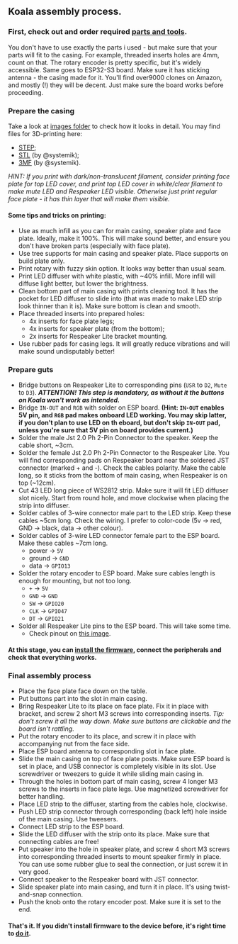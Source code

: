 ## Koala assembly process.

### First, check out and order required [parts and tools](parts_and_tools.md).
You don't have to use exactly the parts i used - but make sure that your parts will fit to the casing.
For example, threaded inserts holes are 4mm, count on that.
The rotary encoder is pretty specific, but it's widely accessible.
Same goes to ESP32-S3 board. Make sure it has sticking antenna - the casing made for it. You'll find over9000 clones on Amazon, and mostly (!) they will be decent. Just make sure the board works before proceeding.

### Prepare the casing
Take a look at [images folder](/casing/images) to check how it looks in detail.
You may find files for 3D-printing here:
  - [STEP](/casing/step);
  - [STL](/casing/stl) (by @systemik);
  - [3MF](/casing/3mf) (by @systemik).

_HINT: If you print with dark/non-translucent filament, consider printing face plate for top LED cover, and print top LED cover in white/clear filament to make mute LED and Respeaker LED visible. Otherwise just print regular face plate - it has thin layer that will make them visible._

#### Some tips and tricks on printing:
- Use as much infill as you can for main casing, speaker plate and face plate. Ideally, make it 100%. This will make sound better, and ensure you don't have broken parts (especially with face plate).
- Use tree supports for main casing and speaker plate. Place supports on build plate only.
- Print rotary with fuzzy skin option. It looks way better than usual seam.
- Print LED diffuser with white plastic, with ~40% infill. More infill will diffuse light better, but lower the brightness.
- Clean bottom part of main casing with prints cleaning tool. It has the pocket for LED diffuser to slide into (that was made to make LED strip look thinner than it is). Make sure bottom is clean and smooth.
- Place threaded inserts into prepared holes:
  - 4x inserts for face plate legs;
  - 4x inserts for speaker plate (from the bottom);
  - 2x inserts for Respeaker Lite bracket mounting.
- Use rubber pads for casing legs. It will greatly reduce vibrations and will make sound undisputably better!

### Prepare guts
- Bridge buttons on Respeaker Lite to corresponding pins (`USR` to `D2`, `Mute` to `D3`). _**ATTENTION! This step is mandatory, as without it the buttons on Koala won't work as intended.**_
- Bridge `IN-OUT` and `RGB` with solder on ESP board. **(Hint: `IN-OUT` enables 5V pin, and `RGB` pad makes onboard LED working. You may skip latter, if you don't plan to use LED on th eboard, but don't skip `IN-OUT` pad, unless you're sure that 5V pin on board provides current.)**
- Solder the male Jst 2.0 Ph 2-Pin Connector to the speaker. Keep the cable short, ~3cm.
- Solder the female Jst 2.0 Ph 2-Pin Connector to the Respeaker Lite. You will find corresponding pads on Respeaker board near the soldered JST connector (marked + and -). Check the cables polarity. Make the cable long, so it sticks from the bottom of main casing, when Respeaker is on top (~12cm).
- Cut 43 LED long piece of WS2812 strip. Make sure it will fit LED diffuser slot nicely. Start from round hole, and move clockwise when placing the strip into diffuser.
- Solder cables of 3-wire connector male part to the LED strip. Keep these cables ~5cm long. Check the wiring. I prefer to color-code (5v -> red, GND -> black, data -> other colour).
- Solder cables of 3-wire LED connector female part to the ESP board. Make these cables ~7cm long.
  - power -> `5V`
  - ground -> `GND`
  - data -> `GPIO13`
- Solder the rotary encoder to ESP board. Make sure cables length is enough for mounting, but not too long.
  - `+` -> `5V`
  - `GND` -> `GND`
  - `SW` -> `GPIO20`
  - `CLK` -> `GPIO47`
  - `DT` -> `GPIO21`
- Solder all Respeaker Lite pins to the ESP board. This will take some time.
  - Check pinout on [this image](images/respeaker-esp-pinout.jpg).
#### At this stage, you can [install the firmware](software.md), connect the peripherals and check that everything works.

### Final assembly process
- Place the face plate face down on the table.
- Put buttons part into the slot in main casing.
- Bring Respeaker Lite to its place on face plate. Fix it in place with bracket, and screw 2 short M3 screws into corresponding inserts. _Tip: don't screw it all the way down. Make sure buttons are clickable and the board isn't rattling._
- Put the rotary encoder to its place, and screw it in place with accompanying nut from the face side.
- Place ESP board antenna to corresponding slot in face plate.
- Slide the main casing on top of face plate posts. Make sure ESP board is set in place, and USB connector is completely visible in its slot. Use screwdriver or tweezers to guide it while sliding main casing in.
- Through the holes in bottom part of main casing, screw 4 longer M3 screws to the inserts in face plate legs. Use magnetized screwdriver for better handling.
- Place LED strip to the diffuser, starting from the cables hole, clockwise.
- Push  LED strip connector through corresponding (back left) hole inside of the main casing. Use tweesers.
- Connect LED strip to the ESP board.
- Slide the LED diffuser with the strip onto its place. Make sure that connecting cables are free!
- Put speaker into the hole in speaker plate, and screw 4 short M3 screws into corresponding threaded inserts to mount speaker firmly in place. You can use some rubber glue to seal the connection, or just screw it in very good.
- Connect speaker to the Respeaker board with JST connector.
- Slide speaker plate into main casing, and turn it in place. It's using twist-and-snap connection.
- Push the knob onto the rotary encoder post. Make sure it is set to the end.

#### That's it. If you didn't install firmware to the device before, it's right time to [do it](software.md).
